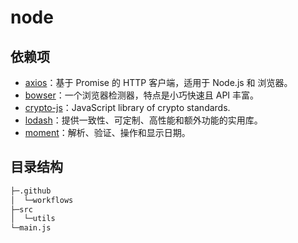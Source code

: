# node

## 依赖项

- [axios](https://github.com/axios/axios)：基于 Promise 的 HTTP 客户端，适用于 Node.js 和 浏览器。
- [bowser](https://github.com/ded/bowser)：一个浏览器检测器，特点是小巧快速且 API 丰富。
- [crypto-js](https://github.com/brix/crypto-js)：JavaScript library of crypto standards.
- [lodash](https://github.com/lodash/lodash)：提供一致性、可定制、高性能和额外功能的实用库。
- [moment](https://github.com/moment/moment)：解析、验证、操作和显示日期。

## 目录结构

```txt
├─.github
│  └─workflows
├─src
│  └─utils
└─main.js
```
